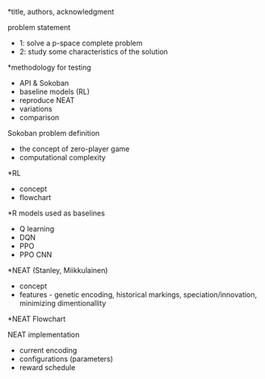 *title, authors, acknowledgment

problem statement
- 1: solve a p-space complete problem
- 2: study some characteristics of the solution

*methodology for testing
- API & Sokoban
- baseline models (RL)
- reproduce NEAT
- variations
- comparison

Sokoban problem definition
- the concept of zero-player game
- computational complexity

*RL
- concept
- flowchart

*R models used as baselines
- Q learning
- DQN
- PPO
- PPO CNN

*NEAT (Stanley, Miikkulainen)
- concept
- features - genetic encoding, historical markings, speciation/innovation, minimizing dimentionallity

*NEAT Flowchart

NEAT implementation
- current encoding
- configurations (parameters)
- reward schedule


